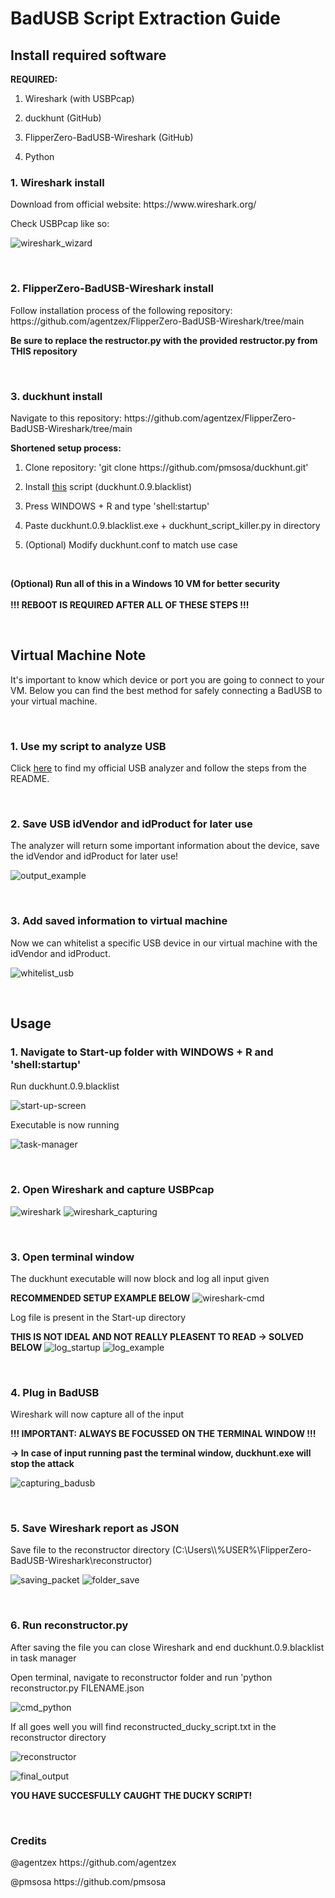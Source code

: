 <h1>BadUSB Script Extraction Guide</h1>

<h2>Install required software</h2>

**REQUIRED:**

1. <p>Wireshark (with USBPcap)</p>
2. <p>duckhunt (GitHub)</p>
3. <p>FlipperZero-BadUSB-Wireshark (GitHub)</p>
4. <p>Python</p>

<h3>1. Wireshark install</h3>

<p>Download from official website: https://www.wireshark.org/</p>
<p>Check USBPcap like so:</p>

![wireshark_wizard](https://raw.githubusercontent.com/larsje99/BadUSB_Script_Extractor/master/screenshots/wireshark_wizard.png)

<br>

<h3>2. FlipperZero-BadUSB-Wireshark install</h3>
<p>Follow installation process of the following repository: https://github.com/agentzex/FlipperZero-BadUSB-Wireshark/tree/main</p>

**<p>Be sure to replace the restructor.py with the provided restructor.py from THIS repository</p>**

<br>

<h3>3. duckhunt install</h3>
<p>Navigate to this repository: https://github.com/agentzex/FlipperZero-BadUSB-Wireshark/tree/main</p>

**Shortened setup process:**
1. <p>Clone repository: 'git clone https://github.com/pmsosa/duckhunt.git'</p>
2. Install [this](https://github.com/pmsosa/duckhunt/raw/master/builds/duckhunt.0.9.blacklist.exe) script (duckhunt.0.9.blacklist)
3. <p>Press WINDOWS + R and type 'shell:startup'</p>
4. <p>Paste duckhunt.0.9.blacklist.exe + duckhunt_script_killer.py in directory</p>
5. <p>(Optional) Modify duckhunt.conf to match use case</p>

<br>

**(Optional) Run all of this in a Windows 10 VM for better security**
<br>
<br>
**!!! REBOOT IS REQUIRED AFTER ALL OF THESE STEPS !!!**

<br>

<h2>Virtual Machine Note</h2>

It's important to know which device or port you are going to connect to your VM. Below you can find the best method for safely connecting a BadUSB to your virtual machine.

<br>

**<h3>1. Use my script to analyze USB</h3>**

Click [here](https://github.com/larsje99/usbscanner_for_ParrotOS) to find my official USB analyzer and follow the steps from the README.

<br>

**<h3>2. Save USB idVendor and idProduct for later use</h3>**

The analyzer will return some important information about the device, save the idVendor and idProduct for later use!

![output_example](https://raw.githubusercontent.com/larsje99/BadUSB_Script_Extractor/master/screenshots/output_example.PNG)

<br>

**<h3>3. Add saved information to virtual machine</h3>**

Now we can whitelist a specific USB device in our virtual machine with the idVendor and idProduct.

![whitelist_usb](https://raw.githubusercontent.com/larsje99/BadUSB_Script_Extractor/master/screenshots/whitelist_usb.PNG)

<br>

<h2>Usage</h2>

**<h3>1. Navigate to Start-up folder with WINDOWS + R and 'shell:startup'</h3>**

<p>Run duckhunt.0.9.blacklist</p>

![start-up-screen](https://raw.githubusercontent.com/larsje99/BadUSB_Script_Extractor/master/screenshots/start-up-screen.png)

<p>Executable is now running</p>

![task-manager](https://raw.githubusercontent.com/larsje99/BadUSB_Script_Extractor/master/screenshots/task-manager.png)

<br>

**<h3>2. Open Wireshark and capture USBPcap</h3>**
![wireshark](https://raw.githubusercontent.com/larsje99/BadUSB_Script_Extractor/master/screenshots/wireshark.PNG)
![wireshark_capturing](https://raw.githubusercontent.com/larsje99/BadUSB_Script_Extractor/master/screenshots/wireshark_capturing.PNG)

<br>

**<h3>3. Open terminal window</h3>**

<p>The duckhunt executable will now block and log all input given</p>

**RECOMMENDED SETUP EXAMPLE BELOW**
![wireshark-cmd](https://raw.githubusercontent.com/larsje99/BadUSB_Script_Extractor/master/screenshots/wireshark_cmd.PNG)

<p>Log file is present in the Start-up directory</p>

**THIS IS NOT IDEAL AND NOT REALLY PLEASENT TO READ -> SOLVED BELOW**
![log_startup](https://raw.githubusercontent.com/larsje99/BadUSB_Script_Extractor/master/screenshots/log_startup.PNG)
![log_example](https://raw.githubusercontent.com/larsje99/BadUSB_Script_Extractor/master/screenshots/log_example.PNG)

<br>

**<h3>4. Plug in BadUSB</h3>**
<p>Wireshark will now capture all of the input</p>

**!!! IMPORTANT: ALWAYS BE FOCUSSED ON THE TERMINAL WINDOW !!!**
**<p>-> In case of input running past the terminal window, duckhunt.exe will stop the attack</p>**
![capturing_badusb](https://raw.githubusercontent.com/larsje99/BadUSB_Script_Extractor/master/screenshots/capturing_badusb.PNG)

<br>

**<h3>5. Save Wireshark report as JSON</h3>**
<p>Save file to the reconstructor directory (C:\Users\\%USER%\FlipperZero-BadUSB-Wireshark\reconstructor)</p>

![saving_packet](https://raw.githubusercontent.com/larsje99/BadUSB_Script_Extractor/master/screenshots/saving_packet.png)
![folder_save](https://raw.githubusercontent.com/larsje99/BadUSB_Script_Extractor/master/screenshots/wireshark_save.PNG)

<br>

**<h3>6. Run reconstructor.py</h3>**

<p>After saving the file you can close Wireshark and end duckhunt.0.9.blacklist in task manager</p>

<p>Open terminal, navigate to reconstructor folder and run 'python reconstructor.py FILENAME.json</p>

![cmd_python](https://raw.githubusercontent.com/larsje99/BadUSB_Script_Extractor/master/screenshots/cmd_python.PNG)

<p>If all goes well you will find reconstructed_ducky_script.txt in the reconstructor directory</p>

![reconstructor](https://raw.githubusercontent.com/larsje99/BadUSB_Script_Extractor/master/screenshots/reconstructor.PNG)

![final_output](https://raw.githubusercontent.com/larsje99/BadUSB_Script_Extractor/master/screenshots/final_output.PNG)

**YOU HAVE SUCCESFULLY CAUGHT THE DUCKY SCRIPT!**

<br>

**<h3>Credits</h3>**
<p>@agentzex https://github.com/agentzex</p>
<p>@pmsosa https://github.com/pmsosa</p>
